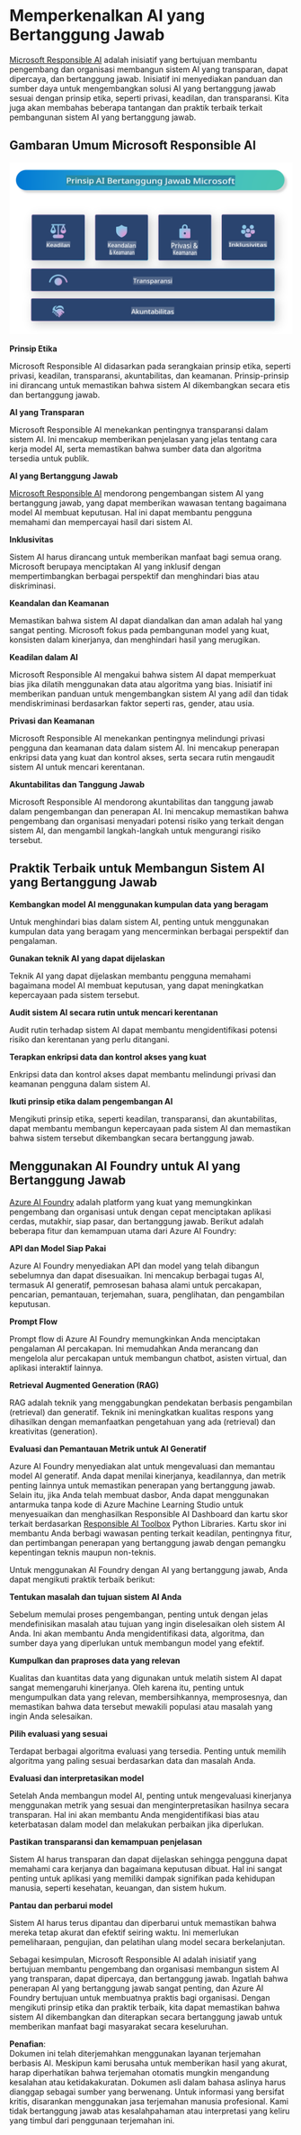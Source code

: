 # **Memperkenalkan AI yang Bertanggung Jawab**

[Microsoft Responsible AI](https://www.microsoft.com/ai/responsible-ai?WT.mc_id=aiml-138114-kinfeylo) adalah inisiatif yang bertujuan membantu pengembang dan organisasi membangun sistem AI yang transparan, dapat dipercaya, dan bertanggung jawab. Inisiatif ini menyediakan panduan dan sumber daya untuk mengembangkan solusi AI yang bertanggung jawab sesuai dengan prinsip etika, seperti privasi, keadilan, dan transparansi. Kita juga akan membahas beberapa tantangan dan praktik terbaik terkait pembangunan sistem AI yang bertanggung jawab.

## Gambaran Umum Microsoft Responsible AI

![RAIPrinciples](../../../../../translated_images/RAIPrinciples.e40f2a169a854832e885ce2659f3a913cfb393fa59b595ed57cfae9119694eb7.id.png)

**Prinsip Etika**

Microsoft Responsible AI didasarkan pada serangkaian prinsip etika, seperti privasi, keadilan, transparansi, akuntabilitas, dan keamanan. Prinsip-prinsip ini dirancang untuk memastikan bahwa sistem AI dikembangkan secara etis dan bertanggung jawab.

**AI yang Transparan**

Microsoft Responsible AI menekankan pentingnya transparansi dalam sistem AI. Ini mencakup memberikan penjelasan yang jelas tentang cara kerja model AI, serta memastikan bahwa sumber data dan algoritma tersedia untuk publik.

**AI yang Bertanggung Jawab**

[Microsoft Responsible AI](https://www.microsoft.com/ai/responsible-ai?WT.mc_id=aiml-138114-kinfeylo) mendorong pengembangan sistem AI yang bertanggung jawab, yang dapat memberikan wawasan tentang bagaimana model AI membuat keputusan. Hal ini dapat membantu pengguna memahami dan mempercayai hasil dari sistem AI.

**Inklusivitas**

Sistem AI harus dirancang untuk memberikan manfaat bagi semua orang. Microsoft berupaya menciptakan AI yang inklusif dengan mempertimbangkan berbagai perspektif dan menghindari bias atau diskriminasi.

**Keandalan dan Keamanan**

Memastikan bahwa sistem AI dapat diandalkan dan aman adalah hal yang sangat penting. Microsoft fokus pada pembangunan model yang kuat, konsisten dalam kinerjanya, dan menghindari hasil yang merugikan.

**Keadilan dalam AI**

Microsoft Responsible AI mengakui bahwa sistem AI dapat memperkuat bias jika dilatih menggunakan data atau algoritma yang bias. Inisiatif ini memberikan panduan untuk mengembangkan sistem AI yang adil dan tidak mendiskriminasi berdasarkan faktor seperti ras, gender, atau usia.

**Privasi dan Keamanan**

Microsoft Responsible AI menekankan pentingnya melindungi privasi pengguna dan keamanan data dalam sistem AI. Ini mencakup penerapan enkripsi data yang kuat dan kontrol akses, serta secara rutin mengaudit sistem AI untuk mencari kerentanan.

**Akuntabilitas dan Tanggung Jawab**

Microsoft Responsible AI mendorong akuntabilitas dan tanggung jawab dalam pengembangan dan penerapan AI. Ini mencakup memastikan bahwa pengembang dan organisasi menyadari potensi risiko yang terkait dengan sistem AI, dan mengambil langkah-langkah untuk mengurangi risiko tersebut.

## Praktik Terbaik untuk Membangun Sistem AI yang Bertanggung Jawab

**Kembangkan model AI menggunakan kumpulan data yang beragam**

Untuk menghindari bias dalam sistem AI, penting untuk menggunakan kumpulan data yang beragam yang mencerminkan berbagai perspektif dan pengalaman.

**Gunakan teknik AI yang dapat dijelaskan**

Teknik AI yang dapat dijelaskan membantu pengguna memahami bagaimana model AI membuat keputusan, yang dapat meningkatkan kepercayaan pada sistem tersebut.

**Audit sistem AI secara rutin untuk mencari kerentanan**

Audit rutin terhadap sistem AI dapat membantu mengidentifikasi potensi risiko dan kerentanan yang perlu ditangani.

**Terapkan enkripsi data dan kontrol akses yang kuat**

Enkripsi data dan kontrol akses dapat membantu melindungi privasi dan keamanan pengguna dalam sistem AI.

**Ikuti prinsip etika dalam pengembangan AI**

Mengikuti prinsip etika, seperti keadilan, transparansi, dan akuntabilitas, dapat membantu membangun kepercayaan pada sistem AI dan memastikan bahwa sistem tersebut dikembangkan secara bertanggung jawab.

## Menggunakan AI Foundry untuk AI yang Bertanggung Jawab

[Azure AI Foundry](https://ai.azure.com?WT.mc_id=aiml-138114-kinfeylo) adalah platform yang kuat yang memungkinkan pengembang dan organisasi untuk dengan cepat menciptakan aplikasi cerdas, mutakhir, siap pasar, dan bertanggung jawab. Berikut adalah beberapa fitur dan kemampuan utama dari Azure AI Foundry:

**API dan Model Siap Pakai**

Azure AI Foundry menyediakan API dan model yang telah dibangun sebelumnya dan dapat disesuaikan. Ini mencakup berbagai tugas AI, termasuk AI generatif, pemrosesan bahasa alami untuk percakapan, pencarian, pemantauan, terjemahan, suara, penglihatan, dan pengambilan keputusan.

**Prompt Flow**

Prompt flow di Azure AI Foundry memungkinkan Anda menciptakan pengalaman AI percakapan. Ini memudahkan Anda merancang dan mengelola alur percakapan untuk membangun chatbot, asisten virtual, dan aplikasi interaktif lainnya.

**Retrieval Augmented Generation (RAG)**

RAG adalah teknik yang menggabungkan pendekatan berbasis pengambilan (retrieval) dan generatif. Teknik ini meningkatkan kualitas respons yang dihasilkan dengan memanfaatkan pengetahuan yang ada (retrieval) dan kreativitas (generation).

**Evaluasi dan Pemantauan Metrik untuk AI Generatif**

Azure AI Foundry menyediakan alat untuk mengevaluasi dan memantau model AI generatif. Anda dapat menilai kinerjanya, keadilannya, dan metrik penting lainnya untuk memastikan penerapan yang bertanggung jawab. Selain itu, jika Anda telah membuat dasbor, Anda dapat menggunakan antarmuka tanpa kode di Azure Machine Learning Studio untuk menyesuaikan dan menghasilkan Responsible AI Dashboard dan kartu skor terkait berdasarkan [Responsible AI Toolbox](https://responsibleaitoolbox.ai/?WT.mc_id=aiml-138114-kinfeylo) Python Libraries. Kartu skor ini membantu Anda berbagi wawasan penting terkait keadilan, pentingnya fitur, dan pertimbangan penerapan yang bertanggung jawab dengan pemangku kepentingan teknis maupun non-teknis.

Untuk menggunakan AI Foundry dengan AI yang bertanggung jawab, Anda dapat mengikuti praktik terbaik berikut:

**Tentukan masalah dan tujuan sistem AI Anda**

Sebelum memulai proses pengembangan, penting untuk dengan jelas mendefinisikan masalah atau tujuan yang ingin diselesaikan oleh sistem AI Anda. Ini akan membantu Anda mengidentifikasi data, algoritma, dan sumber daya yang diperlukan untuk membangun model yang efektif.

**Kumpulkan dan praproses data yang relevan**

Kualitas dan kuantitas data yang digunakan untuk melatih sistem AI dapat sangat memengaruhi kinerjanya. Oleh karena itu, penting untuk mengumpulkan data yang relevan, membersihkannya, memprosesnya, dan memastikan bahwa data tersebut mewakili populasi atau masalah yang ingin Anda selesaikan.

**Pilih evaluasi yang sesuai**

Terdapat berbagai algoritma evaluasi yang tersedia. Penting untuk memilih algoritma yang paling sesuai berdasarkan data dan masalah Anda.

**Evaluasi dan interpretasikan model**

Setelah Anda membangun model AI, penting untuk mengevaluasi kinerjanya menggunakan metrik yang sesuai dan menginterpretasikan hasilnya secara transparan. Hal ini akan membantu Anda mengidentifikasi bias atau keterbatasan dalam model dan melakukan perbaikan jika diperlukan.

**Pastikan transparansi dan kemampuan penjelasan**

Sistem AI harus transparan dan dapat dijelaskan sehingga pengguna dapat memahami cara kerjanya dan bagaimana keputusan dibuat. Hal ini sangat penting untuk aplikasi yang memiliki dampak signifikan pada kehidupan manusia, seperti kesehatan, keuangan, dan sistem hukum.

**Pantau dan perbarui model**

Sistem AI harus terus dipantau dan diperbarui untuk memastikan bahwa mereka tetap akurat dan efektif seiring waktu. Ini memerlukan pemeliharaan, pengujian, dan pelatihan ulang model secara berkelanjutan.

Sebagai kesimpulan, Microsoft Responsible AI adalah inisiatif yang bertujuan membantu pengembang dan organisasi membangun sistem AI yang transparan, dapat dipercaya, dan bertanggung jawab. Ingatlah bahwa penerapan AI yang bertanggung jawab sangat penting, dan Azure AI Foundry bertujuan untuk membuatnya praktis bagi organisasi. Dengan mengikuti prinsip etika dan praktik terbaik, kita dapat memastikan bahwa sistem AI dikembangkan dan diterapkan secara bertanggung jawab untuk memberikan manfaat bagi masyarakat secara keseluruhan.

**Penafian**:  
Dokumen ini telah diterjemahkan menggunakan layanan terjemahan berbasis AI. Meskipun kami berusaha untuk memberikan hasil yang akurat, harap diperhatikan bahwa terjemahan otomatis mungkin mengandung kesalahan atau ketidakakuratan. Dokumen asli dalam bahasa aslinya harus dianggap sebagai sumber yang berwenang. Untuk informasi yang bersifat kritis, disarankan menggunakan jasa terjemahan manusia profesional. Kami tidak bertanggung jawab atas kesalahpahaman atau interpretasi yang keliru yang timbul dari penggunaan terjemahan ini.